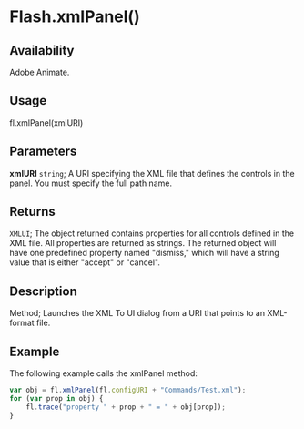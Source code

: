 # Flash.xmlPanel()

## Availability

Adobe Animate.

## Usage

fl.xmlPanel(xmlURI)

## Parameters

**xmlURI** `string`; A URI specifying the XML file that defines the controls in the panel. You must specify the full path name.

## Returns

`XMLUI`; The object returned contains properties for all controls defined in the XML file. All properties are returned as strings. The returned object will have one predefined property named "dismiss," which will have a string value that is either "accept" or "cancel".

## Description

Method; Launches the XML To UI dialog from a URI that points to an XML-format file.

## Example

The following example calls the xmlPanel method:

```javascript
var obj = fl.xmlPanel(fl.configURI + "Commands/Test.xml");
for (var prop in obj) {
    fl.trace("property " + prop + " = " + obj[prop]);
}
```
